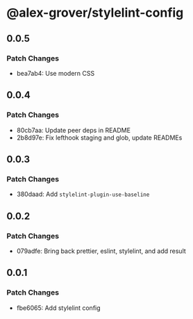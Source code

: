# @alex-grover/stylelint-config

## 0.0.5

### Patch Changes

- bea7ab4: Use modern CSS

## 0.0.4

### Patch Changes

- 80cb7aa: Update peer deps in README
- 2b8d97e: Fix lefthook staging and glob, update READMEs

## 0.0.3

### Patch Changes

- 380daad: Add `stylelint-plugin-use-baseline`

## 0.0.2

### Patch Changes

- 079adfe: Bring back prettier, eslint, stylelint, and add result

## 0.0.1

### Patch Changes

- fbe6065: Add stylelint config
